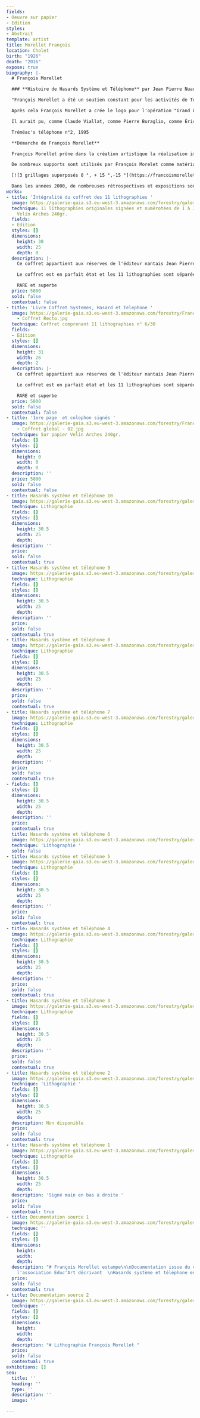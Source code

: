 ```yaml
---
fields:
- Oeuvre sur papier
- Edition
styles:
- Abstrait
template: artist
title: Morellet François
location: Cholet
birth: "1926"
death: "2016"
expose: true
biography: |-
  # François Morellet

  ### **Histoire de Hasards Système et Téléphone** par Jean Pierre Nuaud

  "François Morellet a été un soutien constant pour les activités de Tréméac. Tout a commencé, pour la carte de vœux, avec un exercice dont il a la passion, à partir des numéros de téléphone des quatre grands services de l'association. Cette année-là, il a fallu ajouter le préfixe 40. Les cadrans téléphoniques étaient circulaires. Le cercle à donc été la base pour fixer les chiffres. Les quatre différents services ont chacun été la source d'une composition. François Morellet a été très intéressé par le fait qu'il y avait dans la numérotation un 66 qui a donné plastiquement un point.

  Après cela François Morellet a crée le logo pour l'opération "Grand Largue", parrainée aussi par Éric Tabarly. Nous avons proposé à des propriétaires de bateaux d'entrainer sur la mer, l’espace d'un week-end, des jeunes placés en établissements spécialisés. Cette initiative a rencontré un grand succès et existe toujours aujourd'hui, plus développée. Pour cela nous avons réussi à fédérer, outre nos deux parrains, la marine nationale, les douanes, les juges, des partenaires privés....En plus de la traversée nous avons fait de grandes fêtes sur sur l'ile d'Hoedic puis plus tard au siège de l'association. C'est là que François Morellet a découvert qu’Éric Tabarly pouvait, malgré sa réputation, être très bavard. Dix ans après la première carte de vœux, la numération téléphonique s'est enrichie d'un nouveau préfixe:02. François Morellet s'est remis à l'ouvrage. Cette fois les cadrans étaient devenus carrés et François Morellet traversait (dixit) une période lyrique! Les anciennes droites sont donc devenues des courbes et, comme entre temps le nombre de services de l'association avait augmenté, le nombre de compositions en a été, lui aussi, augmenté! D'où le titre "Tréméac's téléphone n°2 et sa lithographie". En 2002 nous avons fêté les 200 ans de Trémac. Nouvelle journée de réflexion, nouveau logo. Laissons parler François Molleret: "entre Dubaï  et Zurich j'ai réalisé un projet pour les 200 ans de Tréméac. Il est systématique et neutre comme toujours. Décevant pour les amateurs de signes extérieurs de génie!  Si ça ne vous va pas tant pis, je suis invexable".

  Il aurait pu, comme Claude Viallat, comme Pierre Buraglio, comme Éric Fontenau, être le père d'une réalisation au sein de l'établissement. L'architecte des bâtiments de France de l'époque n'a pas voulu qu'il intervienne sur le fronton qui donne sur la place Beaumanoir à Nantes car il y a un bâtiment à proximité qui est classé.....

  Tréméac's téléphone n°2, 1995

  **Démarche de François Morellet**

  François Morellet prône dans la création artistique la réalisation impersonnelle, le mouvement, les séries programmées et le jeu.

  De nombreux supports sont utilisés par François Morelet comme matériaux (toiles, tableaux, adhésifs, néons, surfaces de bâtiments, etc.). L’application rigoureuse des mathématiques et des notions de géométrie permettent de classer François Morellet dans l’art minimal. Il invente des règles, parfois absurdes, et laisse une grande place au hasard, ce qui donne des œuvres souvent pleines d’humour qui peuvent se construire à l’infini. Ces ensembles de règles, qui forment des systèmes, permettent de démythifier l’œuvre d’art car il n’y a plus, ou peu, de subjectivité et d’émotion dans la création. François Morellet explique ses systèmes dans les titres de ses œuvres, la démarche employée est donc encore plus compréhensible. Par exemple, le tableau ci-dessous s’intitule « 3 grillages superposés 0 °, + 15 °, – 15 ° » (1959), il a donc superposé 3 grillages inclinés respectivement à 0 °, + 15 ° et – 15 °.

  [![3 grillages superposés 0 °, + 15 °,-15 °](https://francoismorellet.files.wordpress.com/2011/01/3-grillages-superposc3a9s-0-c2b0-15-c2b0-15-c2b0-1959.jpg?w=640 "3 grillages superposés 0 °, + 15 °,-15 °")](https://francoismorellet.files.wordpress.com/2011/01/3-grillages-superposc3a9s-0-c2b0-15-c2b0-15-c2b0-1959.jpg)

  Dans les années 2000, de nombreuses rétrospectives et expositions sont organisées en Europe (Galerie nationale du Jeu de Paume à Paris, musée Matisse du Cateau-Cambrésis, espace du Stiftung für Konkrete Kunst de Reutlingen en Allemagne…), au Brésil (Fondation Hélio Oiticica de Rio de Janeiro) . En 2010, il est le deuxième artiste vivant à réaliser une œuvre pérenne  au [Musée du Louvre](https://www.louvre.fr/hommage-francois-morellet "Morellet louvre"). En 2011, son exposition « Réinstallations » au Centre Pompidou est sa 455ème exposition personnelle.
works:
- title: 'Intégralité du coffret des 11 lithographies '
  image: https://galerie-gaia.s3.eu-west-3.amazonaws.com/forestry/galerie-gaia-francois-morellet-coffret.jpg
  technique: 11 lithographies originales signées et numérotées de 1 à 30 sur papier
    Velin Arches 240gr.
  fields:
  - Edition
  styles: []
  dimensions:
    height: 30
    width: 25
    depth: 0
  description: |-
    Ce coffret appartient aux réserves de l'éditeur nantais Jean Pierre Nuaud qui a édité pour l'association René de Tréméac ce coffret de 11 lithographies originales signées et numérotées de 1 à 30 sur papier Velin Arches 240gr.

    Le coffret est en parfait état et les 11 lithographies sont séparées d'un papier velin vierge qui leur a donné un état de conservation parfait.

    RARE et superbe
  price: 5800
  sold: false
  contextual: false
- title: 'Livre Coffret Systemes, Hasard et Telephone '
  image: https://galerie-gaia.s3.eu-west-3.amazonaws.com/forestry/François Morellet
    - Coffret Recto.jpg
  technique: Coffret comprenant 11 lithographies n° 6/30
  fields:
  - Edition
  styles: []
  dimensions:
    height: 31
    width: 26
    depth: 2
  description: |-
    Ce coffret appartient aux réserves de l'éditeur nantais Jean Pierre Nuaud qui a édité pour l'association René de Tréméac ce coffret de 11 lithographies originales signées et numérotées de 1 à 30 sur papier Velin Arches 240gr.

    Le coffret est en parfait état et les 11 lithographies sont séparées d'un papier velin vierge qui leur a donné un état de conservation parfait.

    RARE et superbe
  price: 5800
  sold: false
  contextual: false
- title: '1ere page  et colophon signés '
  image: https://galerie-gaia.s3.eu-west-3.amazonaws.com/forestry/François Morellet
    - Coffret global - 02.jpg
  technique: Sur papier Velin Arches 240gr.
  fields: []
  styles: []
  dimensions:
    height: 0
    width: 0
    depth: 0
  description: ''
  price: 5800
  sold: false
  contextual: false
- title: Hasards système et téléphone 10
  image: https://galerie-gaia.s3.eu-west-3.amazonaws.com/forestry/galerie-gaia-francois-morellet-10.jpg
  technique: Lithographie
  fields: []
  styles: []
  dimensions:
    height: 30.5
    width: 25
    depth: 
  description: ''
  price: 
  sold: false
  contextual: true
- title: Hasards système et téléphone 9
  image: https://galerie-gaia.s3.eu-west-3.amazonaws.com/forestry/galerie-gaia-francois-morellet-9.jpg
  technique: Lithographie
  fields: []
  styles: []
  dimensions:
    height: 30.5
    width: 25
    depth: 
  description: ''
  price: 
  sold: false
  contextual: true
- title: Hasards système et téléphone 8
  image: https://galerie-gaia.s3.eu-west-3.amazonaws.com/forestry/galerie-gaia-francois-morellet-8.jpg
  technique: Lithographie
  fields: []
  styles: []
  dimensions:
    height: 30.5
    width: 25
    depth: 
  description: ''
  price: 
  sold: false
  contextual: true
- title: Hasards système et téléphone 7
  image: https://galerie-gaia.s3.eu-west-3.amazonaws.com/forestry/galerie-gaia-francois-morellet-7.jpg
  technique: Lithographie
  fields: []
  styles: []
  dimensions:
    height: 30.5
    width: 25
    depth: 
  description: ''
  price: 
  sold: false
  contextual: true
- fields: []
  styles: []
  dimensions:
    height: 30.5
    width: 25
    depth: 
  description: ''
  price: 
  contextual: true
  title: Hasards système et téléphone 6
  image: https://galerie-gaia.s3.eu-west-3.amazonaws.com/forestry/galerie-gaia-francois-morellet-6.jpg
  technique: 'Lithographie '
  sold: false
- title: Hasards système et téléphone 5
  image: https://galerie-gaia.s3.eu-west-3.amazonaws.com/forestry/galerie-gaia-francois-morellet-5.jpg
  technique: Lithographie
  fields: []
  styles: []
  dimensions:
    height: 30.5
    width: 25
    depth: 
  description: ''
  price: 
  sold: false
  contextual: true
- title: Hasards système et téléphone 4
  image: https://galerie-gaia.s3.eu-west-3.amazonaws.com/forestry/galerie-gaia-francois-morellet-4.jpg
  technique: Lithographie
  fields: []
  styles: []
  dimensions:
    height: 30.5
    width: 25
    depth: 
  description: ''
  price: 
  sold: false
  contextual: true
- title: Hasards système et téléphone 3
  image: https://galerie-gaia.s3.eu-west-3.amazonaws.com/forestry/galerie-gaia-francois-morellet-3.jpg
  technique: Lithographie
  fields: []
  styles: []
  dimensions:
    height: 30.5
    width: 25
    depth: 
  description: ''
  price: 
  sold: false
  contextual: true
- title: Hasards système et téléphone 2
  image: https://galerie-gaia.s3.eu-west-3.amazonaws.com/forestry/galerie-gaia-francois-morellet-2.jpg
  technique: 'Lithographie '
  fields: []
  styles: []
  dimensions:
    height: 30.5
    width: 25
    depth: 
  description: Non disponible
  price: 
  sold: false
  contextual: true
- title: Hasards système et téléphone 1
  image: https://galerie-gaia.s3.eu-west-3.amazonaws.com/forestry/galerie-gaia-francois-morellet-1.jpg
  technique: Lithographie
  fields: []
  styles: []
  dimensions:
    height: 30.5
    width: 25
    depth: 
  description: 'Signé main en bas à droite '
  price: 
  sold: false
  contextual: true
- title: Documentation source 1
  image: https://galerie-gaia.s3.eu-west-3.amazonaws.com/forestry/galerie-gaia-francois-morellet-hasard-texte1.jpg
  technique: ''
  fields: []
  styles: []
  dimensions:
    height: 
    width: 
    depth: 
  description: "# François Morellet estampe\n\nDocumentation issue du catalogue de
    l'association Educ'Art décrivant  \nHasards système et téléphone en 1997"
  price: 
  sold: false
  contextual: true
- title: Documentation source 2
  image: https://galerie-gaia.s3.eu-west-3.amazonaws.com/forestry/galerie-gaia-francois-morellet-texte-4.jpg
  technique: ''
  fields: []
  styles: []
  dimensions:
    height: 
    width: 
    depth: 
  description: "# Lithographie François Morellet "
  price: 
  sold: false
  contextual: true
exhibitions: []
seo:
  title: ''
  heading: ''
  type: ''
  description: ''
  image: ''

---
```

